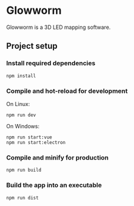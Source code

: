 # Glowworm
Glowworm is a 3D LED mapping software.

## Project setup

### Install required dependencies
```
npm install
```

### Compile and hot-reload for development
On Linux:
```
npm run dev
```

On Windows:
```
npm run start:vue
npm run start:electron
```

### Compile and minify for production
```
npm run build
```

### Build the app into an executable
```
npm run dist
```